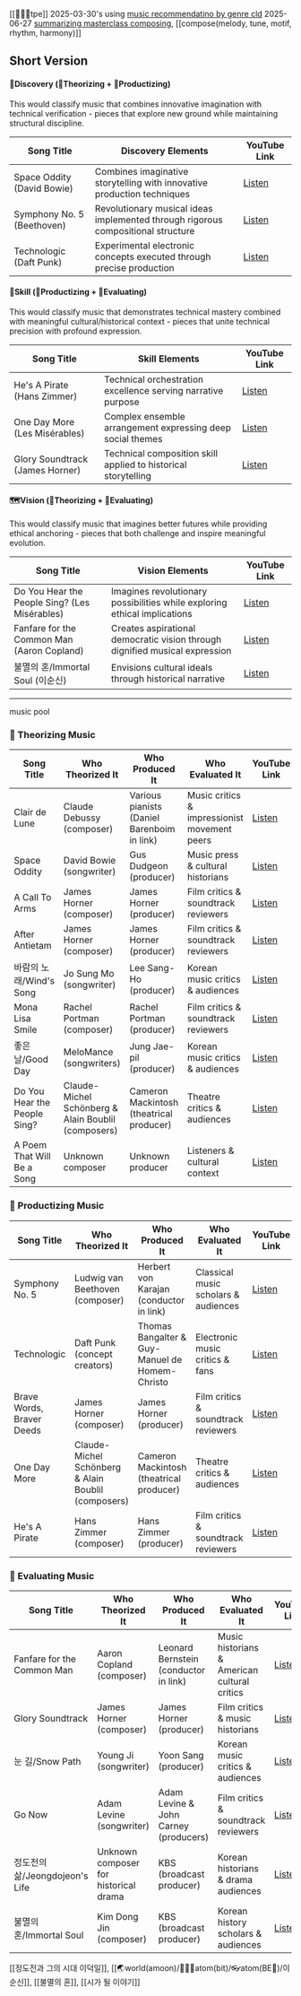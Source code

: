 [[💭📐💸tpe]]
2025-03-30's using [music recommendatino by genre cld](https://claude.ai/chat/68032aed-f56e-48d0-86e5-febb261d5fd7)
2025-06-27 [summarizing masterclass composing](https://gemini.google.com/app/6fa98ea8d23767c5), [[compose(melody, tune, motif, rhythm, harmony)]]
## Short Version

#### 🔭Discovery (💭Theorizing + 📐Productizing)

This would classify music that combines innovative imagination with technical verification - pieces that explore new ground while maintaining structural discipline.

| Song Title                 | Discovery Elements                                                               | YouTube Link                                          |
| -------------------------- | -------------------------------------------------------------------------------- | ----------------------------------------------------- |
| Space Oddity (David Bowie) | Combines imaginative storytelling with innovative production techniques          | [Listen](https://www.youtube.com/watch?v=iYYRH4apXDo) |
| Symphony No. 5 (Beethoven) | Revolutionary musical ideas implemented through rigorous compositional structure | [Listen](https://www.youtube.com/watch?v=fOk8Tm815lE) |
| Technologic (Daft Punk)    | Experimental electronic concepts executed through precise production             | [Listen](https://www.youtube.com/watch?v=0TWzDK0cY04) |

#### 🧭Skill (📐Productizing + 💸Evaluating)

This would classify music that demonstrates technical mastery combined with meaningful cultural/historical context - pieces that unite technical precision with profound expression.

|Song Title|Skill Elements|YouTube Link|
|---|---|---|
|He's A Pirate (Hans Zimmer)|Technical orchestration excellence serving narrative purpose|[Listen](https://youtu.be/27mB8verLK8)|
|One Day More (Les Misérables)|Complex ensemble arrangement expressing deep social themes|[Listen](https://youtu.be/ydpmzU_i2hg)|
|Glory Soundtrack (James Horner)|Technical composition skill applied to historical storytelling|[Listen](https://youtu.be/rknaqXhyYNw)|

#### 🗺️Vision (💭Theorizing + 💸Evaluating)

This would classify music that imagines better futures while providing ethical anchoring - pieces that both challenge and inspire meaningful evolution.

|Song Title|Vision Elements|YouTube Link|
|---|---|---|
|Do You Hear the People Sing? (Les Misérables)|Imagines revolutionary possibilities while exploring ethical implications|[Listen](https://youtu.be/1q82twrdr0U)|
|Fanfare for the Common Man (Aaron Copland)|Creates aspirational democratic vision through dignified musical expression|[Listen](https://www.youtube.com/watch?v=4NjssV8UuVA)|
|불멸의 혼/Immortal Soul (이순신)|Envisions cultural ideals through historical narrative|[Listen](https://www.youtube.com/watch?v=5vPzw75D_rM)|


----

music pool

### 💭 Theorizing Music

|Song Title|Who Theorized It|Who Produced It|Who Evaluated It|YouTube Link|
|---|---|---|---|---|
|Clair de Lune|Claude Debussy (composer)|Various pianists (Daniel Barenboim in link)|Music critics & impressionist movement peers|[Listen](https://www.youtube.com/watch?v=CvFH_6DNRCY)|
|Space Oddity|David Bowie (songwriter)|Gus Dudgeon (producer)|Music press & cultural historians|[Listen](https://www.youtube.com/watch?v=iYYRH4apXDo)|
|A Call To Arms|James Horner (composer)|James Horner (producer)|Film critics & soundtrack reviewers|[Listen](https://youtu.be/mR09OclTLNk)|
|After Antietam|James Horner (composer)|James Horner (producer)|Film critics & soundtrack reviewers|[Listen](https://youtu.be/k5cv2KMegUo)|
|바람의 노래/Wind's Song|Jo Sung Mo (songwriter)|Lee Sang-Ho (producer)|Korean music critics & audiences|[Listen](https://youtu.be/gklLuyZmcAk)|
|Mona Lisa Smile|Rachel Portman (composer)|Rachel Portman (producer)|Film critics & soundtrack reviewers|[Listen](https://youtu.be/rW-gqSdMO8A)|
|좋은 날/Good Day|MeloMance (songwriters)|Jung Jae-pil (producer)|Korean music critics & audiences|[Listen](https://youtu.be/5uEVbzD_Ta4)|
|Do You Hear the People Sing?|Claude-Michel Schönberg & Alain Boublil (composers)|Cameron Mackintosh (theatrical producer)|Theatre critics & audiences|[Listen](https://youtu.be/1q82twrdr0U)|
|A Poem That Will Be a Song|Unknown composer|Unknown producer|Listeners & cultural context|[Listen](https://youtu.be/1D20jJBOwGU)|

### 📐 Productizing Music

|Song Title|Who Theorized It|Who Produced It|Who Evaluated It|YouTube Link|
|---|---|---|---|---|
|Symphony No. 5|Ludwig van Beethoven (composer)|Herbert von Karajan (conductor in link)|Classical music scholars & audiences|[Listen](https://www.youtube.com/watch?v=fOk8Tm815lE)|
|Technologic|Daft Punk (concept creators)|Thomas Bangalter & Guy-Manuel de Homem-Christo|Electronic music critics & fans|[Listen](https://www.youtube.com/watch?v=0TWzDK0cY04)|
|Brave Words, Braver Deeds|James Horner (composer)|James Horner (producer)|Film critics & soundtrack reviewers|[Listen](https://youtu.be/7KcD8ruhOxg)|
|One Day More|Claude-Michel Schönberg & Alain Boublil (composers)|Cameron Mackintosh (theatrical producer)|Theatre critics & audiences|[Listen](https://youtu.be/ydpmzU_i2hg)|
|He's A Pirate|Hans Zimmer (composer)|Hans Zimmer (producer)|Film critics & soundtrack reviewers|[Listen](https://youtu.be/27mB8verLK8)|

### 💸 Evaluating Music

|Song Title|Who Theorized It|Who Produced It|Who Evaluated It|YouTube Link|
|---|---|---|---|---|
|Fanfare for the Common Man|Aaron Copland (composer)|Leonard Bernstein (conductor in link)|Music historians & American cultural critics|[Listen](https://www.youtube.com/watch?v=4NjssV8UuVA)|
|Glory Soundtrack|James Horner (composer)|James Horner (producer)|Film critics & music historians|[Listen](https://youtu.be/rknaqXhyYNw)|
|눈 길/Snow Path|Young Ji (songwriter)|Yoon Sang (producer)|Korean music critics & audiences|[Listen](https://youtu.be/D77Tmkghk0A)|
|Go Now|Adam Levine (songwriter)|Adam Levine & John Carney (producers)|Film critics & soundtrack reviewers|[Listen](https://youtu.be/LBkdN5g4Gh4)|
|정도전의 삶/Jeongdojeon's Life|Unknown composer for historical drama|KBS (broadcast producer)|Korean historians & drama audiences|[Listen](https://youtu.be/kgXOnYr9Qzs)|
|불멸의 혼/Immortal Soul|Kim Dong Jin (composer)|KBS (broadcast producer)|Korean history scholars & audiences|[Listen](https://www.youtube.com/watch?v=5vPzw75D_rM)|

[[정도전과 그의 시대 이덕일]], [[🌏world(amoon)/🤹🏼‍♂️atom(bit)/👓atom(BE🔄)/이순신]], [[불멸의 혼]], [[시가 될 이야기]]
